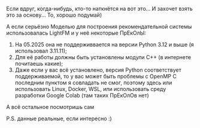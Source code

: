 Если вдруг, когда-нибудь, кто-то наткнётся на вот это...
И захочет взять это за основу...
То, хорошо подумай)

А если серьёзно
Моделью для построения рекомендательной системы использовалась LightFM и у неё некоторые ПрЕкОлЫ:
1. На 05.2025 она не поддерживвается на версии Python 3.12 и выше (я использовал 3.11.11);
2. Для её работы должны быть установлены модули C++ (в интернете почитаешь какие);
3. Даже если у вас всё установлено, версия Python соответствует поддерживаемой, то у вас может быть проблемы с OpenMP
С последним пунктом я совладать не смог, поэтому здесь или использовать Linux, Docker, WSL, или использовать среду разработки Google Colab (там таких ПрЕкОлОв нет)

А всё остальное посмотришь сам

P.S. данные реальные, если интересно :)
